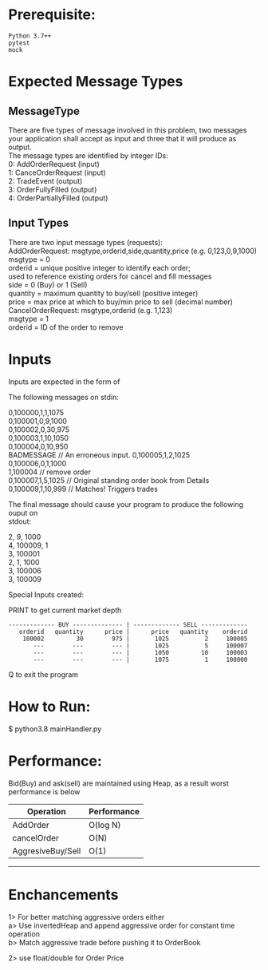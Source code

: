 # Prerequisite:
    Python 3.7++
    pytest
    mock

# Expected Message Types

MessageType
-----------
There are five types of message involved in this problem, two messages your application shall accept as input and three that it will produce as output.  
The message types are identified by integer IDs:  
0: AddOrderRequest (input)  
1: CanceOrderRequest (input)  
2: TradeEvent (output)  
3: OrderFullyFilled (output)  
4: OrderPartiallyFilled (output)  
  
Input Types  
-----------  
There are two input message types (requests):  
AddOrderRequest: msgtype,orderid,side,quantity,price (e.g. 0,123,0,9,1000)  
 msgtype = 0  
 orderid = unique positive integer to identify each order;  
 used to reference existing orders for cancel and fill messages  
 side = 0 (Buy) or 1 (Sell)  
 quantity = maximum quantity to buy/sell (positive integer)  
 price = max price at which to buy/min price to sell (decimal number)  
CancelOrderRequest: msgtype,orderid (e.g. 1,123)  
 msgtype = 1  
 orderid = ID of the order to remove   
  
  
# Inputs

Inputs are expected in the form of 

The following messages on stdin:  

0,100000,1,1,1075  
0,100001,0,9,1000  
0,100002,0,30,975  
0,100003,1,10,1050   
0,100004,0,10,950  
BADMESSAGE // An erroneous input. 
0,100005,1,2,1025   
0,100006,0,1,1000  
1,100004 // remove order   
0,100007,1,5,1025 // Original standing order book from Details  
0,100009,1,10,999 // Matches! Triggers trades  

The final message should cause your program to produce the following ouput on  
stdout:  

2, 9, 1000  
4, 100009, 1  
3, 100001  
2, 1, 1000  
3, 100006  
3, 100009  

Special Inputs created:  

PRINT to get current market depth  

```
------------- BUY -------------- | ------------- SELL -------------
   orderid   quantity      price |      price   quantity    orderid 
    100002         30        975 |       1025          2     100005 
       ---        ---        --- |       1025          5     100007 
       ---        ---        --- |       1050         10     100003 
       ---        ---        --- |       1075          1     100000 

```

Q to exit the program  

# How to Run:

$ python3.8 mainHandler.py

# Performance:

Bid(Buy) and ask(sell) are maintained using Heap, as a result worst performance is below  

| Operation         | Performance |
| ----------------- | ----------- |
| AddOrder          | O(log N)    |
| cancelOrder       | O(N)        |
| AggresiveBuy/Sell | O(1)        |
-----------------------------------

# Enchancements

1> For better matching aggressive orders either  
    a> Use invertedHeap and append aggressive order for constant time operation  
    b> Match aggressive trade before pushing it to OrderBook  
    
2> use float/double for Order Price
